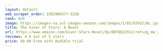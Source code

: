 ```yaml
---
layout: default 
﻿web_scraper_order: 1582906377-5238
rank: #20
image: https://images-na.ssl-images-amazon.com/images/I/81cR3VdJjNL.jpg
title: The Giver of Stars: A Novel
url: https://www.amazon.com/Giver-Stars-Novel/dp/B07QQ3J91J/ref=zg_mw_audible_20?_encoding=UTF8&psc=1&refRID=VQVVVPNRQFD2M3VKYXDG
reviews: 4.6 out of 5 stars
price: $0.00 Free with Audible trial
---
```


